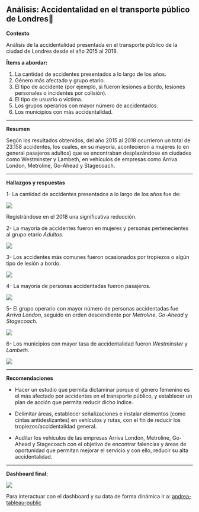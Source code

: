 ## Análisis: Accidentalidad en el transporte público de Londres🚦

**Contexto**

Análisis de la accidentalidad presentada en el transporte público de la ciudad de Londres desde el año 2015 al 2018.

**Ítems a abordar:**

1.	La cantidad de accidentes presentados a lo largo de los años. 
2.	Género más afectado y grupo etario. 
3.	El tipo de accidente (por ejemplo, si fueron lesiones a bordo, lesiones personales o incidentes por colisión). 
4.	 El tipo de usuario o víctima. 
5.	Los grupos operarios con mayor número de accidentados. 
6.	Los municipios con más accidentalidad.


---

**Resumen**

Según los resultados obtenidos, del año 2015 al 2018 ocurrieron un total de 23.158 accidentes, los cuales, en su mayoría, acontecieron a mujeres (o en general pasajeros adultos) que se encontraban desplazándose en ciudades como Westminster y Lambeth, en vehículos de empresas como Arriva London, Metroline, Go-Ahead y Stagecoach.


---

**Hallazgos y respuestas**

1- La cantidad de accidentes presentados a lo largo de los años fue de:

![](https://i.imgur.com/zWsqH4p.png)


Registrándose en el 2018 una significativa reducción.

2- La mayoría de accidentes fueron en mujeres y personas pertenecientes al grupo etario *Adultos*.

![](https://i.imgur.com/BS98bMA.png)


3- Los accidentes más comunes fueron ocasionados por tropiezos o algún tipo de lesión a bordo.

![](https://i.imgur.com/bylO6Tu.png)


4- La mayoría de personas accidentadas fueron pasajeros.

![](https://i.imgur.com/j24Cpqm.png)


5- El grupo operario con mayor número de personas accidentadas fue *Arriva London*, seguido en orden descendiente por *Metroline*, *Go-Ahead* y *Stagecoach*.

![](https://i.imgur.com/jeSJJ0p.png)



6- Los municipios con mayor tasa de accidentalidad fueron *Westminster* y *Lambeth*. 

![](https://i.imgur.com/KSmrt5b.png)

---

**Recomendaciones**

-	Hacer un estudio que permita dictaminar porque el género femenino es el más afectado por accidentes en el transporte público, y establecer un plan de acción que permita reducir dicho índice. 
-	Delimitar áreas, establecer señalizaciones e instalar elementos (como cintas antideslizantes) en vehículos y rutas, con el fin de reducir los tropiezos/accidentalidad general.

-	Auditar los vehículos de las empresas Arriva London, Metroline, Go-Ahead y Stagecoach con el objetivo de encontrar falencias y áreas de oportunidad que permitan mejorar el servicio y con ello, reducir su alta accidentalidad. 


---
**Dashboard final:** 

![](https://i.imgur.com/YoBC01D.png)

Para interactuar con el dashboard y su data de forma dinámica ir a: [andrea-tableau-public](https://public.tableau.com/app/profile/andrea/viz/london-accidents/accidents-london)

